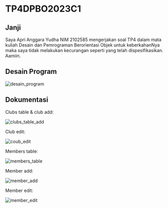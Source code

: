 # TP4DPBO2023C1
 
## Janji

Saya Apri Anggara Yudha NIM 2102585 mengerjakan soal TP4 dalam mata kuliah Desain dan Pemrograman Berorientasi Objek untuk keberkahanNya maka saya tidak melakukan kecurangan seperti yang telah dispesifikasikan. Aamiin.

## Desain Program

![desain_program](https://github.com/Anggara2102585/LATIHAN4DPBO2023/assets/100891594/9c27a00f-f33a-492a-95b3-f8f00b84ee08)

## Dokumentasi

Clubs table & club add:

![clubs_table_add](https://github.com/Anggara2102585/LATIHAN4DPBO2023/assets/100891594/c8f56efe-5bc8-4194-bebf-ed347589c711)

Club edit:

![coub_edit](https://github.com/Anggara2102585/LATIHAN4DPBO2023/assets/100891594/1d70d39f-c740-452d-a118-ef75f34fab87)

Members table:

![members_table](https://github.com/Anggara2102585/LATIHAN4DPBO2023/assets/100891594/d9e8d8bd-61d4-4b8d-9212-a12f6ee4df84)

Member add:

![member_add](https://github.com/Anggara2102585/LATIHAN4DPBO2023/assets/100891594/145fac57-ba86-4fad-a8bc-1afb6bb107c0)

Member edit:

![member_edit](https://github.com/Anggara2102585/LATIHAN4DPBO2023/assets/100891594/60feacae-d6f1-41e8-92e5-f2f1a183e78b)

